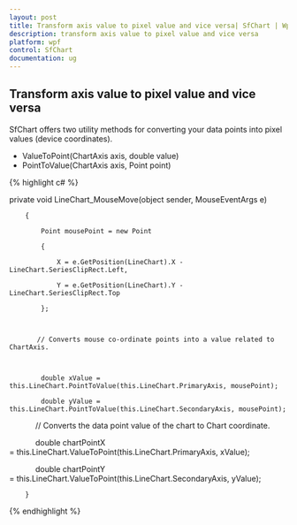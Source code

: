 ```yaml
---
layout: post
title: Transform axis value to pixel value and vice versa| SfChart | Wpf | Syncfusion
description: transform axis value to pixel value and vice versa
platform: wpf
control: SfChart
documentation: ug
---
```


## Transform axis value to pixel value and vice versa

SfChart offers two utility methods for converting your data points into pixel values (device coordinates).

* ValueToPoint(ChartAxis axis, double value)
* PointToValue(ChartAxis axis, Point point)


{% highlight c# %}

private void LineChart_MouseMove(object sender, MouseEventArgs e)

        {

            Point mousePoint = new Point

            {

                X = e.GetPosition(LineChart).X - LineChart.SeriesClipRect.Left,

                Y = e.GetPosition(LineChart).Y - LineChart.SeriesClipRect.Top

            };



           // Converts mouse co-ordinate points into a value related to ChartAxis.



            double xValue = this.LineChart.PointToValue(this.LineChart.PrimaryAxis, mousePoint);

            double yValue = this.LineChart.PointToValue(this.LineChart.SecondaryAxis, mousePoint);





            // Converts the data point value of the chart to Chart coordinate.

            double chartPointX = this.LineChart.ValueToPoint(this.LineChart.PrimaryAxis, xValue);

            double chartPointY = this.LineChart.ValueToPoint(this.LineChart.SecondaryAxis, yValue);



        }


{% endhighlight  %}
